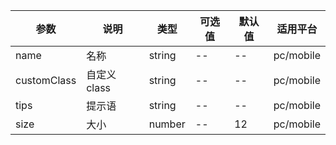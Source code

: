 |参数|说明|类型|可选值|默认值|适用平台|
|----|----|----|----|----|----|
|name|名称|string|--|--|pc/mobile|
|customClass|自定义class|string|--|--|pc/mobile|
|tips|提示语|string|--|--|pc/mobile|
|size|大小|number|--|12|pc/mobile|
